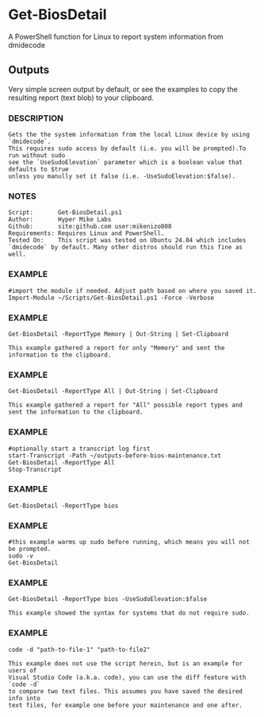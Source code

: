 # Get-BiosDetail
A PowerShell function for Linux to report system information from dmidecode

## Outputs

Very simple screen output by default, or see the examples to copy the resulting report (text blob) to your clipboard.


### DESCRIPTION
    Gets the the system information from the local Linux device by using `dmidecode`.
    This requires sudo access by default (i.e. you will be prompted).To run without sudo 
    see the `UseSudoElevation` parameter which is a boolean value that defaults to $true
    unless you manully set it false (i.e. -UseSudoElevation:$false).

### NOTES

    Script:       Get-BiosDetail.ps1
    Author:       Hyper Mike Labs
    Github:       site:github.com user:mikenizo808
    Requirements: Requires Linux and PowerShell.
    Tested On:    This script was tested on Ubuntu 24.04 which includes `dmidecode` by default. Many other distros should run this fine as well. 

### EXAMPLE

    #import the module if needed. Adjust path based on where you saved it.
    Import-Module ~/Scripts/Get-BiosDetail.ps1 -Force -Verbose

### EXAMPLE

    Get-BiosDetail -ReportType Memory | Out-String | Set-Clipboard

    This example gathered a report for only "Memory" and sent the information to the clipboard.

### EXAMPLE

    Get-BiosDetail -ReportType All | Out-String | Set-Clipboard

    This example gathered a report for "All" possible report types and sent the information to the clipboard.

### EXAMPLE

    #optionally start a transcript log first
    start-Transcript -Path ~/outputs-before-bios-maintenance.txt
    Get-BiosDetail -ReportType All
    Stop-Transcript

### EXAMPLE

    Get-BiosDetail -ReportType bios

### EXAMPLE

    #this example warms up sudo before running, which means you will not be prompted.
    sudo -v
    Get-BiosDetail

### EXAMPLE

    Get-BiosDetail -ReportType bios -UseSudoElevation:$false

    This example showed the syntax for systems that do not require sudo.

### EXAMPLE

    code -d "path-to-file-1" "path-to-file2"

    This example does not use the script herein, but is an example for users of
    Visual Studio Code (a.k.a. code), you can use the diff feature with `code -d`
    to compare two text files. This assumes you have saved the desired info into
    text files, for example one before your maintenance and one after.
    

